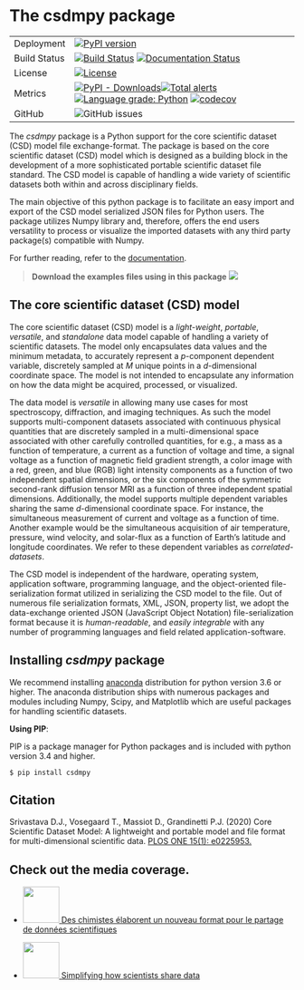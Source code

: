 # The csdmpy package

|              |                                                                                                                                                                                                                                                                                                                                                                                                                                                                                                                                                                              |
| ------------ | ---------------------------------------------------------------------------------------------------------------------------------------------------------------------------------------------------------------------------------------------------------------------------------------------------------------------------------------------------------------------------------------------------------------------------------------------------------------------------------------------------------------------------------------------------------------------------- |
| Deployment   | [![PyPI version](https://img.shields.io/pypi/v/csdmpy.svg?style=flat&logo=pypi&logoColor=white)](https://pypi.python.org/pypi/csdmpy)                                                                                                                                                                                                                                                                                                                                                                                                                                        |
| Build Status | [![Build Status](https://travis-ci.org/DeepanshS/csdmpy.svg?branch=master)](https://travis-ci.org/DeepanshS/csdmpy) [![Documentation Status](https://readthedocs.org/projects/csdmpy/badge/?version=stable)](https://csdmpy.readthedocs.io/en/stable/?badge=stable)                                                                                                                                                                                                                                                                                                          |
| License      | [![License](https://img.shields.io/badge/License-BSD%203--Clause-blue.svg)](https://opensource.org/licenses/BSD-3-Clause)                                                                                                                                                                                                                                                                                                                                                                                                                                                    |
| Metrics      | [![PyPI - Downloads](https://img.shields.io/pypi/dm/csdmpy.svg)](https://img.shields.io/pypi/dm/csdmpy)[![Total alerts](https://img.shields.io/lgtm/alerts/g/DeepanshS/csdmpy.svg?logo=lgtm&logoWidth=18)](https://lgtm.com/projects/g/DeepanshS/csdmpy/alerts/) [![Language grade: Python](https://img.shields.io/lgtm/grade/python/g/DeepanshS/csdmpy.svg?logo=lgtm&logoWidth=18)](https://lgtm.com/projects/g/DeepanshS/csdmpy/context:python) [![codecov](https://codecov.io/gh/DeepanshS/csdmpy/branch/master/graph/badge.svg)](https://codecov.io/gh/DeepanshS/csdmpy) |
| GitHub       | ![GitHub issues](https://img.shields.io/github/issues-raw/deepanshs/csdmpy)                                                                                                                                                                                                                                                                                                                                                                                                                                                                                                  |

The _csdmpy_ package is a Python support for the core scientific
dataset (CSD) model file exchange-format.
The package is based on the core scientific dataset (CSD) model which is
designed as a building block in the development of a more sophisticated
portable scientific dataset file standard.
The CSD model is capable of handling a wide variety of
scientific datasets both within and across disciplinary fields.

The main objective of this python package is to facilitate an easy import and
export of the CSD model serialized JSON files for Python users. The
package utilizes Numpy library and, therefore, offers the end users versatility
to process or visualize the imported datasets with any third party package(s)
compatible with Numpy.

For further reading, refer to the [documentation](https://csdmpy.readthedocs.io/en/latest/).

> **Download the examples files using in this package**
> [![](https://img.shields.io/badge/Download-CSDM%20sample%20files-blueviolet)](https://osu.box.com/s/bq10pc5jyd3mu67vqvhw4xmrqgsd0x8u)

## The core scientific dataset (CSD) model

The core scientific dataset (CSD) model is a _light-weight_, _portable_,
_versatile_, and _standalone_ data model capable of handling a variety of
scientific datasets. The model only encapsulates
data values and the minimum metadata, to accurately represent a _p_-component
dependent variable,
discretely sampled at _M_ unique points in a _d_-dimensional coordinate space.
The model is not intended to encapsulate
any information on how the data might be acquired, processed, or visualized.

The data model is _versatile_ in allowing many use cases for most spectroscopy,
diffraction, and imaging techniques. As
such the model supports multi-component datasets associated with continuous
physical quantities that are discretely sampled in a multi-dimensional space
associated with other carefully controlled quantities, for e.g., a mass as a
function of temperature, a current as a function of voltage and time, a signal
voltage as a function of magnetic field gradient strength, a color image with
a red, green, and blue (RGB) light intensity components as a function of two
independent spatial dimensions, or the six components of the symmetric
second-rank diffusion tensor MRI as a function of three independent spatial
dimensions. Additionally, the model supports multiple dependent variables
sharing the same _d_-dimensional coordinate space. For instance,
the simultaneous measurement of current and voltage as a function of time.
Another example would be the simultaneous acquisition of air temperature,
pressure, wind velocity, and
solar-flux as a function of Earth’s latitude and longitude coordinates. We
refer to these dependent variables as _correlated-datasets_.

The CSD model is independent of the hardware,
operating system, application software, programming language, and the
object-oriented file-serialization format utilized in serializing the CSD model
to the file. Out of numerous file serialization formats, XML, JSON, property
list, we adopt the data-exchange oriented JSON (JavaScript Object Notation)
file-serialization format because it is _human-readable_, and _easily integrable_ with any number of programming languages
and field related application-software.

## Installing _csdmpy_ package

We recommend installing [anaconda](https://www.anaconda.com/distribution/)
distribution for python version 3.6 or higher. The anaconda distribution
ships with numerous packages and modules including Numpy, Scipy, and Matplotlib
which are useful packages for handling scientific datasets.

**Using PIP**:

PIP is a package manager for Python packages and is included with
python version 3.4 and higher.

    $ pip install csdmpy

## Citation

Srivastava D.J., Vosegaard T., Massiot D., Grandinetti P.J. (2020) Core Scientific Dataset Model: A lightweight and portable model and file format for multi-dimensional scientific data. [PLOS ONE 15(1): e0225953.](https://doi.org/10.1371/journal.pone.0225953)


## Check out the media coverage.

 - [<img src="https://inc.cnrs.fr/sites/institut_inc/files/styles/top_left/public/image/cnrs_20180120_0025%20%281%29.jpg?itok=i3wlyGBq" height="64" width="64"> Des chimistes élaborent un nouveau format pour le partage de données scientifiques](https://inc.cnrs.fr/fr/cnrsinfo/des-chimistes-elaborent-un-nouveau-format-pour-le-partage-de-donnees-scientifiques)

 - [<img src="https://www.technology.org/texorgwp/wp-content/uploads/2020/01/1920_data-1536x1024.jpg" height="64" width="64"> Simplifying how scientists share data](https://www.technology.org/2020/01/03/simplifying-how-scientists-share-data/)
